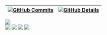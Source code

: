 
  

  
 | [![GitHub Commits](http://github-profile-summary-cards.vercel.app/api/cards/productive-time?username=gustavorrsilva&theme=dracula&utcOffset=-3)](https://github.com/vn7n24fzkq/github-profile-summary-cards) | [![GitHub Details](http://github-profile-summary-cards.vercel.app/api/cards/profile-details?username=gustavorrsilva&theme=dracula)](https://github.com/vn7n24fzkq/github-profile-summary-cards) |  
 | ----------- | ----------- |



<a href="https://skillicons.dev"  align = "center" >
  <img src="https://skillicons.dev/icons?i=git,vscode,javascript,typescript,css,html,react,next,tailwind,sass,nodejs,express,nest,vue,docker,figma,github,materialui,linux,postman,styledcomponents,vercel,vite,bootstrap,mongodb,postgres,discord," />
</a>

<br>
 
<div> 
  <a href="https://www.instagram.com/gustavenho_1/" target="_blank"><img src="https://img.shields.io/badge/-Instagram-%23E4405F?style=for-the-badge&logo=instagram&logoColor=white" target="_blank"></a>
  <a href = "mailto:gstvrrds@gmail.com"><img src="https://img.shields.io/badge/-Gmail-%23333?style=for-the-badge&logo=gmail&logoColor=white" target="_blank"></a>
  <a href="https://www.linkedin.com/in/gustavo-rodrigues-114526242/" target="_blank"><img src="https://img.shields.io/badge/-LinkedIn-%230077B5?style=for-the-badge&logo=linkedin&logoColor=white" target="_blank"></a> 
   <img src="https://github-profile-trophy.vercel.app/?username=GustavoRRSilva&row=1&column=6&theme=dracula&margin-w=15&margin-h=15"/>
</div>
